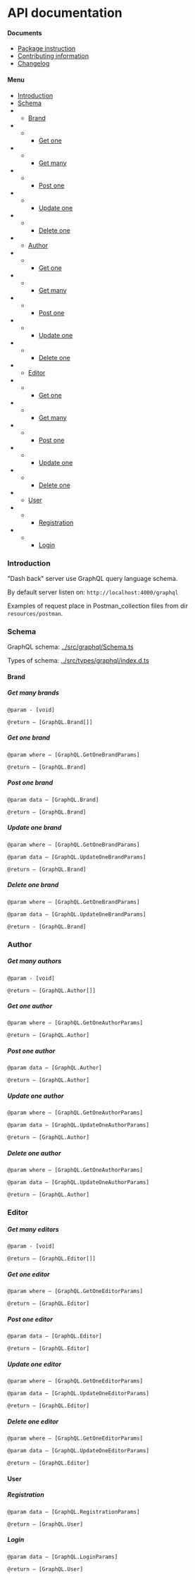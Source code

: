 # API documentation

#### Documents
- [Package instruction](../README.md)
- [Contributing information](./CONTRIBUTING.md)
- [Changelog](./CHANGELOG.md)

#### Menu
- [Introduction](#introduction)
- [Schema](#schema)
- - [Brand](#brand)
- - - [Get one](#get-one-brand)
- - - [Get many](#get-many-brands)
- - - [Post one](#post-one-brand)
- - - [Update one](#update-one-brand)
- - - [Delete one](#delete-one-brand)
- - [Author](#author)
- - - [Get one](#get-one-author)
- - - [Get many](#get-many-authors)
- - - [Post one](#post-one-author)
- - - [Update one](#update-one-author)
- - - [Delete one](#delete-one-author)
- - [Editor](#editor)
- - - [Get one](#get-one-editor)
- - - [Get many](#get-many-editors)
- - - [Post one](#post-one-editor)
- - - [Update one](#update-one-editor)
- - - [Delete one](#delete-one-editor)
- - [User](#user)
- - - [Registration](#registration)
- - - [Login](#login)

### Introduction
"Dash back" server use GraphQL query language schema.  

By default server listen on: `http://localhost:4000/graphql`  

Examples of request place in Postman_collection files from dir `resources/postman`.
### Schema
GraphQL schema: [../src/graphql/Schema.ts](../src/graphql/Schema.ts)  

Types of schema: [../src/types/graphql/index.d.ts](../src/types/graphql/index.d.ts)

#### Brand
##### Get many brands
```
@param - [void]

@return — [GraphQL.Brand[]]
```
##### Get one brand
```
@param where — [GraphQL.GetOneBrandParams]

@return — [GraphQL.Brand]
```
##### Post one brand
```
@param data — [GraphQL.Brand]

@return — [GraphQL.Brand]
```

##### Update one brand
```
@param where — [GraphQL.GetOneBrandParams]

@param data — [GraphQL.UpdateOneBrandParams]

@return — [GraphQL.Brand]
```
##### Delete one brand
```
@param where — [GraphQL.GetOneBrandParams]

@param data — [GraphQL.UpdateOneBrandParams]

@return - [GraphQL.Brand]
```
### Author
##### Get many authors
```
@param - [void]

@return — [GraphQL.Author[]]
```
##### Get one author
```
@param where — [GraphQL.GetOneAuthorParams]

@return — [GraphQL.Author]
```
##### Post one author
```
@param data — [GraphQL.Author]

@return — [GraphQL.Author]
```

##### Update one author
```
@param where — [GraphQL.GetOneAuthorParams]

@param data — [GraphQL.UpdateOneAuthorParams]

@return — [GraphQL.Author]
```
##### Delete one author
```
@param where — [GraphQL.GetOneAuthorParams]

@param data — [GraphQL.UpdateOneAuthorParams]

@return — [GraphQL.Author]
```
### Editor
##### Get many editors
```
@param - [void]

@return — [GraphQL.Editor[]]
```
##### Get one editor
```
@param where — [GraphQL.GetOneEditorParams]

@return — [GraphQL.Editor]
```
##### Post one editor
```
@param data — [GraphQL.Editor]

@return — [GraphQL.Editor]
```

##### Update one editor
```
@param where — [GraphQL.GetOneEditorParams]

@param data — [GraphQL.UpdateOneEditorParams]

@return — [GraphQL.Editor]
```
##### Delete one editor
```
@param where — [GraphQL.GetOneEditorParams]

@param data — [GraphQL.UpdateOneEditorParams]

@return — [GraphQL.Editor]
```

#### User
##### Registration
```
@param data — [GraphQL.RegistrationParams]

@return — [GraphQL.User]
```
##### Login
```
@param data — [GraphQL.LoginParams]

@return — [GraphQL.User]
```